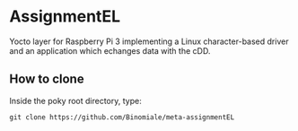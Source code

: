 # AssignmentEL
Yocto layer for Raspberry Pi 3 implementing a Linux character-based driver and an application which echanges data with the cDD.
## How to clone
Inside the poky root directory, type:
```
git clone https://github.com/Binomiale/meta-assignmentEL
```
